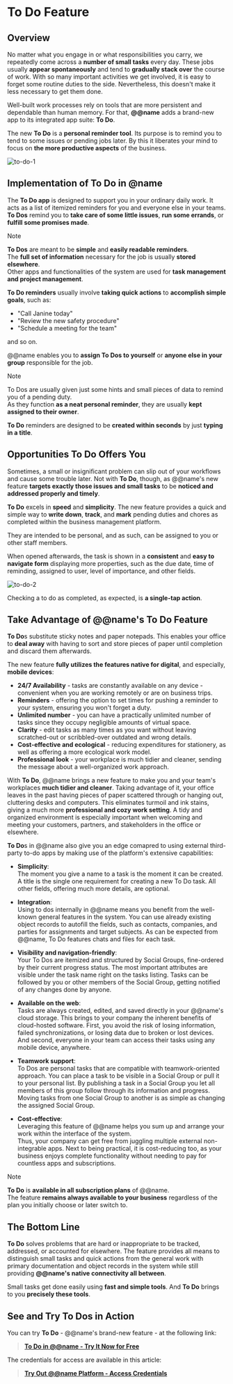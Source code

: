 # To Do Feature

## Overview

No matter what you engage in or what responsibilities you carry, we repeatedly come across a **number of small tasks** every day. 
These jobs usually **appear spontaneously** and tend to **gradually stack over** the course of work. 
With so many important activities we get involved, it is easy to forget some routine duties to the side. 
Nevertheless, this doesn't make it less necessary to get them done.  

Well-built work processes rely on tools that are more persistent and dependable than human memory. 
For that, **@@name** adds a brand-new app to its integrated app suite: **To Do**.  

The new **To Do** is a **personal reminder tool**. 
Its purpose is to remind you to tend to some issues or pending jobs later.
By this it liberates your mind to focus on **the more productive aspects** of the business.  

![to-do-1](https://user-images.githubusercontent.com/106669250/203780016-4057686b-fc52-4c71-8032-f5c58071f3c1.jpg)

## Implementation of To Do in @name

The **To Do app** is designed to support you in your ordinary daily work. 
It acts as a list of itemized reminders for you and everyone else in your teams. 
**To Dos** remind you to **take care of some little issues**, **run some errands**, or **fulfill some promises made**.  

> [!NOTE]  
> **To Dos** are meant to be **simple** and **easily readable reminders**.  
> The **full set of information** necessary for the job is usually **stored elsewhere**.  
> Other apps and functionalities of the system are used for **task management and project management**.  

**To Do reminders** usually involve **taking quick actions** to **accomplish simple goals**, such as:  

* "Call Janine today" 
* "Review the new safety procedure" 
* "Schedule a meeting for the team"  

and so on.  

@@name enables you to **assign To Dos to yourself** or **anyone else in your group** responsible for the job. 

> [!NOTE]  
> To Dos are usually given just some hints and small pieces of data to remind you of a pending duty.  
> As they function **as a neat personal reminder**, they are usually **kept assigned to their owner**.  

**To Do** reminders are designed to be **created within seconds** by just **typing in a title**. 


## Opportunities To Do Offers You

Sometimes, a small or insignificant problem can slip out of your workflows and cause some trouble later. 
Not with **To Do**, though, as @@name's new feature **targets exactly those issues and small tasks** to be **noticed and addressed properly and timely**.  

**To Do** excels in **speed** and **simplicity**. 
The new feature provides a quick and simple way to **write down**, **track**, and **mark** pending duties and chores as completed within the business management platform. 


They are intended to be personal, and as such, can be assigned to you or other staff members.  

When opened afterwards, the task is shown in a **consistent** and **easy to navigate form** displaying more properties, such as the due date, time of reminding, assigned to user, level of importance, and other fields.  

![to-do-2](https://user-images.githubusercontent.com/106669250/203780118-04d88a78-a70e-4549-87c7-e8b988a7f4f9.jpg)

Checking a to do as completed, as expected, is **a single-tap action**.  

## Take Advantage of @@name's To Do Feature

**To Do**s substitute sticky notes and paper notepads. 
This enables your office to **deal away** with having to sort and store pieces of paper until completion and discard them afterwards.  

The new feature **fully utilizes the features native for digital**, and especially, **mobile devices**:  

* **24/7 Availability** - tasks are constantly available on any device - convenient when you are working remotely or are on business trips. 
* **Reminders** - offering the option to set times for pushing a reminder to your system, ensuring you won't forget a duty. 
* **Unlimited number** - you can have a practically unlimited number of tasks since they occupy negligible amounts of virtual space. 
* **Clarity** - edit tasks as many times as you want without leaving scratched-out or scribbled-over outdated and wrong details. 
* **Cost-effective and ecological** - reducing expenditures for stationery, as well as offering a more ecological work model. 
* **Professional look** - your workplace is much tidier and cleaner, sending the message about a well-organized work approach.  


With **To Do**, @@name brings a new feature to make you and your team's workplaces **much tidier and cleaner**. 
Taking advantage of it, your office leaves in the past having pieces of paper scattered through or hanging out, cluttering desks and computers. 
This eliminates turmoil and ink stains, giving a much more **professional and cozy work setting**. 
A tidy and organized environment is especially important when welcoming and meeting your customers, partners, and stakeholders in the office or elsewhere.  

**To Do**s in @@name also give you an edge comapred to using external third-party to-do apps by making use of the platform's extensive capabilities:  

* **Simplicity**:  
The moment you give a name to a task is the moment it can be created. 
A title is the single one requirement for creating a new To Do task. 
All other fields, offering much more details, are optional.  

* **Integration**:  
Using to dos internally in @@name means you benefit from the well-known general features in the system. 
You can use already existing object records to autofill the fields, such as contacts, companies, and parties for assignments and target subjects. 
As can be expected from @@name, To Do features chats and files for each task.  

* **Visibility and navigation-friendly**:  
Your To Dos are itemized and structured by Social Groups, fine-ordered by their current progress status. 
The most important attributes are visible under the task name right on the tasks listing.
Tasks can be followed by you or other members of the Social Group, getting notified of any changes done by anyone.  

* **Available on the web**:  
Tasks are always created, edited, and saved directly in your @@name's cloud storage. 
This brings to your company the inherent benefits of cloud-hosted software. 
First, you avoid the risk of losing information, failed synchronizations, or losing data due to broken or lost devices.  
And second, everyone in your team can access their tasks using any mobile device, anywhere.  

* **Teamwork support**:  
To Dos are personal tasks that are compatible with teamwork-oriented approach. 
You can place a task to be visible in a Social Group or pull it to your personal list. 
By publishing a task in a Social Group you let all members of this group follow through its information and progress. 
Moving tasks from one Social Group to another is as simple as changing the assigned Social Group.  

* **Cost-effective**:  
Leveraging this feature of @@name helps you sum up and arrange your work within the interface of the system.  
Thus, your company can get free from juggling multiple external non-integrable apps. 
Next to being practical, it is cost-reducing too, as your business enjoys complete functionality without needing to pay for countless apps and subscriptions.  

> [!NOTE]
> **To Do** is **available in all subscription plans** of @@name.  
> The feature **remains always available to your business** regardless of the plan you initially choose or later switch to.  

## The Bottom Line 

**To Do** solves problems that are hard or inappropriate to be tracked, addressed, or accounted for elsewhere. 
The feature provides all means to distinguish small tasks and quick actions from the general work with primary documentation and object records in the system while still providing **@@name's native connectivity all between**.  

Small tasks get done easily using **fast and simple tools**. 
And **To Do** brings to you **precisely these tools**.  

## See and Try To Dos in Action

You can try **To Do** - @@name's brand-new feature - at the following link:  

> **[To Do in @@name - Try It Now for Free](https://testdb.my.erp.net/cl/groups/Communities_Social_Groups(cc78900f-b0a3-4761-865f-96cdd1927213)?section=todo)**

The credentials for access are available in this article: 

> **[Try Out @@name Platform - Access Credentials](~/information/try-our-system.md)**
